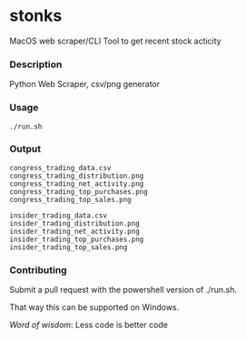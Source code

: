# stonks
MacOS web scraper/CLI Tool to get recent stock acticity 

### Description
Python Web Scraper, csv/png generator 

### Usage
```
./run.sh 
```
### Output
```
congress_trading_data.csv
congress_trading_distribution.png
congress_trading_net_activity.png
congress_trading_top_purchases.png
congress_trading_top_sales.png

insider_trading_data.csv
insider_trading_distribution.png
insider_trading_net_activity.png
insider_trading_top_purchases.png
insider_trading_top_sales.png
```

### Contributing 
Submit a pull request with the powershell version of ./run.sh. 

That way this can be supported on Windows. 

_Word of wisdom_: Less code is better code
